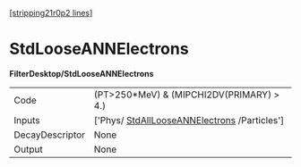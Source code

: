 [[stripping21r0p2 lines]](./stripping21r0p2-commonparticles)

# StdLooseANNElectrons

**FilterDesktop/StdLooseANNElectrons**

|                 |                                                                                             |
|-----------------|---------------------------------------------------------------------------------------------|
| Code            | (PT\>250\*MeV) & (MIPCHI2DV(PRIMARY) \> 4.)                                                 |
| Inputs          | ['Phys/ [StdAllLooseANNElectrons](./stripping21r0p2-stdalllooseannelectrons) /Particles'] |
| DecayDescriptor | None                                                                                        |
| Output          | None                                                                                        |
